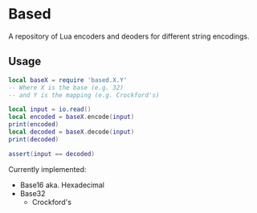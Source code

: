 # Based

A repository of Lua encoders and deoders for different string encodings.

## Usage

```lua
local baseX = require 'based.X.Y'
-- Where X is the base (e.g. 32)
-- and Y is the mapping (e.g. Crockford's)

local input = io.read()
local encoded = baseX.encode(input)
print(encoded)
local decoded = baseX.decode(input)
print(decoded)

assert(input == decoded)
```

Currently implemented:

- Base16 aka. Hexadecimal
- Base32
  - Crockford's
